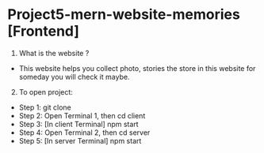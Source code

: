 # Project5-mern-website-memories [Frontend]
1. What is the website ? 
- This website helps you collect photo, stories the store in this website for someday you will check it maybe. 


2. To open project: 
- Step 1: git clone
- Step 2: Open Terminal 1, then cd client
- Step 3: [In client Terminal] npm start
- Step 4: Open Terminal 2, then cd server
- Step 5: [In server Terminal] npm start

